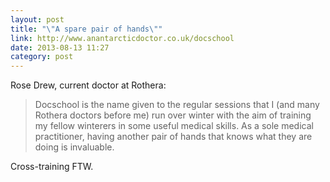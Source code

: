 ```yaml
---
layout: post
title: "\"A spare pair of hands\""
link: http://www.anantarcticdoctor.co.uk/docschool
date: 2013-08-13 11:27
category: post
---
```

Rose Drew, current doctor at Rothera:

> Docschool is the name given to the regular sessions that I (and many Rothera doctors before me) run over winter with the aim of training my fellow winterers in some useful medical skills.  As a sole medical practitioner, having another pair of hands that knows what they are doing is invaluable.

Cross-training FTW.
